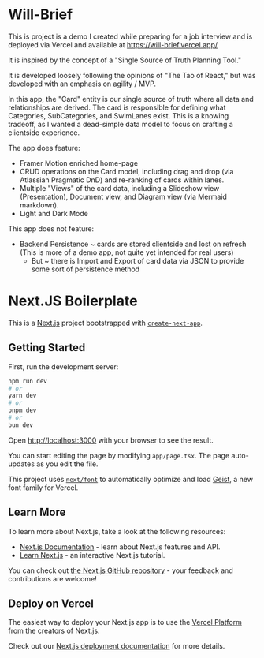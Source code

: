 # Will-Brief
This is project is a demo I created while preparing for a job interview and is deployed via Vercel and available at https://will-brief.vercel.app/

It is inspired by the concept of a "Single Source of Truth Planning Tool." 

It is developed loosely following the opinions of "The Tao of React," but was developed with an emphasis on agility / MVP.

In this app, the "Card" entity is our single source of truth where all data and relationships are derived. The card is responsible for defining what Categories, SubCategories, and SwimLanes exist. This is a knowing tradeoff, as I wanted a dead-simple data model to focus on crafting a clientside experience.

The app does feature:
- Framer Motion enriched home-page
- CRUD operations on the Card model, including drag and drop (via Atlassian Pragmatic DnD) and re-ranking of cards within lanes.
- Multiple "Views" of the card data, including a Slideshow view (Presentation), Document view, and Diagram view (via Mermaid markdown).
- Light and Dark Mode

This app does not feature:
- Backend Persistence ~ cards are stored clientside and lost on refresh (This is more of a demo app, not quite yet intended for real users)
  - But ~ there is Import and Export of card data via JSON to provide some sort of persistence method

# Next.JS Boilerplate
This is a [Next.js](https://nextjs.org) project bootstrapped with [`create-next-app`](https://nextjs.org/docs/app/api-reference/cli/create-next-app).

## Getting Started

First, run the development server:

```bash
npm run dev
# or
yarn dev
# or
pnpm dev
# or
bun dev
```

Open [http://localhost:3000](http://localhost:3000) with your browser to see the result.

You can start editing the page by modifying `app/page.tsx`. The page auto-updates as you edit the file.

This project uses [`next/font`](https://nextjs.org/docs/app/building-your-application/optimizing/fonts) to automatically optimize and load [Geist](https://vercel.com/font), a new font family for Vercel.

## Learn More

To learn more about Next.js, take a look at the following resources:

- [Next.js Documentation](https://nextjs.org/docs) - learn about Next.js features and API.
- [Learn Next.js](https://nextjs.org/learn) - an interactive Next.js tutorial.

You can check out [the Next.js GitHub repository](https://github.com/vercel/next.js) - your feedback and contributions are welcome!

## Deploy on Vercel

The easiest way to deploy your Next.js app is to use the [Vercel Platform](https://vercel.com/new?utm_medium=default-template&filter=next.js&utm_source=create-next-app&utm_campaign=create-next-app-readme) from the creators of Next.js.

Check out our [Next.js deployment documentation](https://nextjs.org/docs/app/building-your-application/deploying) for more details.
